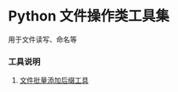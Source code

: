 # Python 文件操作类工具集
用于文件读写、命名等

### 工具说明
1. [文件批量添加后缀工具](https://github.com/hui-shao/python-toolkit/blob/file-tools/suffix/README.md)
